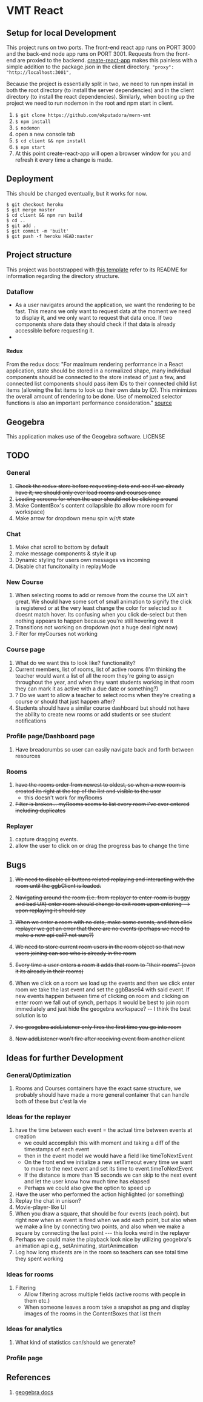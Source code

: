 # VMT React

## Setup for local Development
This project runs on two ports. The front-end react app runs on PORT 3000 and
the back-end node app runs on PORT 3001. Requests from the front-end are proxied
to the backend. [create-react-app](https://github.com/facebookincubator/create-react-app) makes this painless with a simple addition to the package.json in the client directory.
`"proxy": "http://localhost:3001",`

Because the project is essentially split in two, we need to run npm install
in both the root directory (to install the server dependencies) and in the client
directory (to install the react dependencies). Similarly, when booting up the project we need to run nodemon in the root and npm start in client.   
1. `$ git clone https://github.com/okputadora/mern-vmt`
1. `$ npm install`
1. `$ nodemon`
1. open a new console tab
1. `$ cd client && npm install`
1. `$ npm start`
1. At this point create-react-app will open a browser window for you and refresh it
every time a change is made.

## Deployment
This should be changed eventually, but it works for now.
```
$ git checkout heroku
$ git merge master
$ cd client && npm run build
$ cd ..
$ git add .
$ git commit -m 'built'
$ git push -f heroku HEAD:master
```

## Project structure
This project was bootstrapped with [this template](https://github.com/okputadora/MERN-template.git)
refer to its README for information regarding the directory structure.

### Dataflow
* As a user navigates around the application, we want the rendering to be fast.
This means we only want to request data at the moment we need to display it, and
we only want to request that data once. If two components share data they should
check if that data is already accessible before requesting it.
*
#### Redux
From the redux docs: "For maximum rendering performance in a React application, state should be stored in a normalized shape, many individual components should be connected to the store instead of just a few, and connected list components should pass item IDs to their connected child list items (allowing the list items to look up their own data by ID). This minimizes the overall amount of rendering to be done. Use of memoized selector functions is also an important performance consideration."
[source](https://redux.js.org/faq/performance)
## Geogebra
This application makes use of the Geogebra software. LICENSE

## TODO
### General
1. ~~Check the redux store before requesting data and see if we already have it,
we should only ever load rooms and courses once~~
1. ~~Loading screens for when the user should not be clicking around~~
1. Make ContentBox's content collapsible (to allow more room for workspace)
1. Make arrow for dropdown menu spin w/r/t state
### Chat
1. Make chat scroll to bottom by default
1. make message components & style it up
1. Dynamic styling for users own messages vs incoming
1. Disable chat funcitonality in replayMode
### New Course
1. When selecting rooms to add or remove from the course the UX ain't great.
We should have some sort of small animation to signify the click is registered
or at the very least change the color for selected so it doesnt match hover.
Its confusing when you click de-select but then nothing appears to happen because
you're still hovering over it
1. Transitions not working on dropdown (not a huge deal right now)
1. Filter for myCourses not working

### Course page
1. What do we want this to look like? functionality?
1. Current members, list of rooms, list of active rooms (I'm thinking the teacher
would want a list of all the room they're going to assign throughout the year,
and when they want students working in that room they can mark it as active with
a due date or something?)
1. ? Do we want to allow a teacher to select rooms when they're creating a course
or should that just happen after?
1. Students should have a similar course dashboard but should not have the ability
to create new rooms or add students or see student notifications

### Profile page/Dashboard page
1. Have breadcrumbs so user can easily navigate back and forth between resources  
### Rooms
1. ~~have the rooms order from newest to oldest, so when a new room is created
its right at the top of the list and visible to the user~~
    * this doesn't work for myRooms
1. ~~Filter is broken... myRooms seems to list every room i've ever entered including
duplicates~~
### Replayer
1. capture dragging events.
1. allow the user to click on or drag the progress bas to change the time  

## Bugs
1. ~~We need to disable all buttons related replaying and interacting with the room
until the ggbClient is loaded.~~
1. ~~Navigating around the room (i.e. from replayer to enter-room is buggy and bad UX)
 enter room should change to exit room upon entering --> upon replaying it should
 say~~
1. ~~When we enter a room with no data, make some events, and then click replayer
we get an error that there are no events (perhaps we need to make a new api call? not sure?)~~
1. ~~We need to store current room users in the room object so that new users joining can
see who is already in the room~~
1. ~~Every time a user enters a room it adds that room to "their rooms" (even it its already in their rooms)~~
1. When we click on a room we load up the events and then we click enter room we take the
last event and set the ggbBase64 with said event. If new events happen between time of clicking
on room and clicking on enter room we fall out of synch, perhaps it would be best to join
room immediately and just hide the geogebra workspace?  -- I think the best solution is to

1. ~~the geogebra addListener only fires the first time you go into room~~
1. ~~Now addListener won't fire after receiving event from another client~~

## Ideas for further Development
### General/Optimization
1. Rooms and Courses containers have the exact same structure, we probably should
have made a more general container that can handle both of these but c'est la vie
### Ideas for the replayer
1. have the time between each event = the actual time between events at creation
    * we could accomplish this with moment and taking a diff of the timestamps of each event
    * then in the event model we would have a field like timeToNextEvent
    * On the front end we initialize a new setTimeout every time we want to move to the next event
  and set its time to event.timeToNextEvent
    * If the distance is more than 15 seconds we can skip to the next event and
  let the user know how much time has elapsed
    * Perhaps we could also give the option to speed up
1. Have the user who performed the action highlighted (or something)
1. Replay the chat in unison?
1. Movie-player-like UI
1. When you draw a square, that should be four events (each point). but right now
when an event is fired when we add each point, but also when we make a line by
connecting two points, and also when we make a square by connecting the last point
--- this looks weird in the replayer
1. Perhaps we could make the playback look nice by utilizing geogebra's animation api
e.g., setAnimating, startAnimcation
1. Log how long students are in the room so teachers can see total time they spent working

### Ideas for rooms
1. Filtering
    * Allow filtering across multiple fields (active rooms with people in them etc.)
    * When someone leaves a room take a snapshot as png and display images of the rooms
  in the ContentBoxes that list them

### Ideas for analytics
1. What kind of statistics can/should we generate?

### Profile page
## References
1. [geogebra docs](https://wiki.geogebra.org/en/Reference:GeoGebra_Apps_API)
